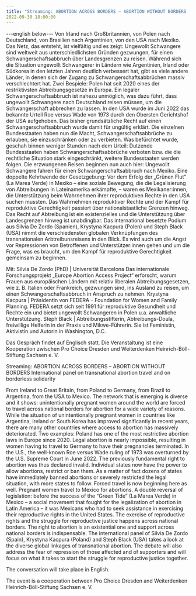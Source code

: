 ```yaml
---
title: "Streaming: ABORTION ACROSS BORDERS – ABORTION WITHOUT BORDERS - Internationales Podium zu transnationalen Abtreibungsreisen und zu grenzenloser Solidarität"
2022-09-30 18:00:00
---
```


---english below---
Von Irland nach Großbritannien, von Polen nach Deutschland, von Brasilien nach Argentinien, von den USA nach Mexiko. Das Netz, das entsteht, ist vielfältig und es zeigt: Ungewollt Schwangere sind weltweit aus unterschiedlichsten Gründen gezwungen, für einen Schwangerschaftsabbruch über Landesgrenzen zu reisen.
Während sich die Situation ungewollt Schwangerer in Ländern wie Argentinien, Irland oder Südkorea in den letzten Jahren deutlich verbessert hat, gibt es viele andere Länder, in denen sich der Zugang zu Schwangerschaftsabbrüchen massiv verschlechtert hat. Zwei Bespiele: Polen hat seit 2020 eines der restriktivsten Abtreibungsgesetze in Europa. Ein legaler Schwangerschaftsabbruch ist nahezu unmöglich, was dazu führt, dass ungewollt Schwangere nach Deutschland reisen müssen, um die Schwangerschaft abbrechen zu lassen.
In den USA wurde im Juni 2022 das bekannte Urteil Roe versus Wade von 1973 durch den Obersten Gerichtshof der USA aufgehoben. Das bisher grundsätzliche Recht auf einen Schwangerschaftsabbruch wurde damit für ungültig erklärt. Die einzelnen Bundesstaaten haben nun die Macht, Schwangerschaftsabbrüche zu erlauben, sie einzuschränken oder zu verbieten. Was befürchtet wurde, geschah binnen weniger Stunden nach dem Urteil: Dutzende Bundesstaaten haben Schwangerschaftsabbrüche verboten bzw. die die rechtliche Situation stark eingeschränkt, weitere Bundesstaaten werden folgen.
Die erzwungenen Reisen beginnen nun auch hier: Ungewollt Schwangere fahren für einen Schwangerschaftsabbruch nach Mexiko. Eine doppelte Kehrtwende der Gesetzgebung: Vor dem Erfolg der „Grünen Flut“ (La Marea Verde) in Mexiko – eine soziale Bewegung, die die Legalisierung von Abtreibungen in Lateinamerika erkämpfte, – waren es Mexikaner:innen, die Unterstützung beim Wahrnehmen ihrer reproduktiven Rechte in den USA suchen mussten.
Das Wahrnehmen reproduktiver Rechte und der Kampf für reproduktive Gerechtigkeit passiert über nationalstaatliche Grenzen hinweg. Das Recht auf Abtreibung ist ein existenzielles und die Unterstützung über Landesgrenzen hinweg ist unabdingbar.
Das international besetzte Podium aus Silvia De Zordo (Spanien), Krystyna Kacpura (Polen) und Steph Black (USA) nimmt die verschiedensten globalen Verknüpfungen des transnationalen Arbtreibunsreisens in den Blick. Es wird auch um die Angst vor Repressionen von Betroffenen und Unterstützer:innen gehen und um die Frage, was es braucht, um den Kampf für reproduktive Gerechtigkeit gemeinsam zu beginnen.

Mit:
Silvia De Zordo (PhD) | Universität Barcelona
Das internationale Forschungsprojekt „Europe Abortion Access Project“ erforscht, warum Frauen aus europäischen Ländern mit relativ liberalen Abtreibungsgesetzen, wie z. B. Italien oder Frankreich, gezwungen sind, ins Ausland zu reisen, um einen Schwangerschaftsabbruch in Anspruch zu nehmen.
Krystyna Kacpura | Präsidentin von FEDERA – Foundation for Women and Family Planning. FEDERA setzt sich seit 1991 für reproduktive Gesundheit und Rechte ein und bietet ungewollt Schwangeren in Polen u.a. anwaltliche Unterstützung.
Steph Black | Abtreibungsstifterin, Abtreibungs-Doula, freiwillige Helferin in der Praxis und Mikwe-Führerin. Sie ist Feministin, Aktivistin und Autorin in Washington, D.C.

Das Gespräch findet auf Englisch statt.
Die Veranstaltung ist eine Kooperation zwischen Pro Choice Dresden und Weiterdenken Heinrich-Böll-Stiftung Sachsen e. V.

Streaming: ABORTION ACROSS BORDERS – ABORTION WITHOUT BORDERS
International panel on transnational abortion travel and on borderless solidarity

From Ireland to Great Britain, from Poland to Germany, from Brazil to Argentina, from the USA to Mexico. The network that is emerging is diverse and it shows: unintentionally pregnant women around the world are forced to travel across national borders for abortion for a wide variety of reasons.
While the situation of unintentionally pregnant women in countries like Argentina, Ireland or South Korea has improved significantly in recent years, there are many other countries where access to abortion has massively deteriorated. Two examples: Poland has one of the most restrictive abortion laws in Europe since 2020. Legal abortion is nearly impossible, resulting in women having to travel to Germany to have their pregnancies terminated.
In the U.S., the well-known Roe versus Wade ruling of 1973 was overturned by the U.S. Supreme Court in June 2022. The previously fundamental right to abortion was thus declared invalid. Individual states now have the power to allow abortions, restrict or ban them. As a matter of fact dozens of states have immediately banned abortions or severely restricted the legal situation, with more states to follow.
Forced travel is now beginning here as well. Pregnant women travel to Mexico for abortions. A double reversal of legislation: before the success of the “Green Tide” (La Marea Verde) in Mexico – a social movement that fought for the legalization of abortion in Latin America – it was Mexicans who had to seek assistance in exercising their reproductive rights in the United States.
The exercise of reproductive rights and the struggle for reproductive justice happens across national borders. The right to abortion is an existential one and support across national borders is indispensable.
The international panel of Silvia De Zordo (Spain), Krystyna Kacpura (Poland) and Steph Black (USA) takes a look at the diverse global linkages of transnational abortion. The debate will also address the fear of repression of those affected and of supporters and will focus on what it takes to start the struggle for reproductive justice together.

The conversation will take place in English.

The event is a cooperation between Pro Choice Dresden and Weiterdenken Heinrich-Böll-Stiftung Sachsen e. V.
